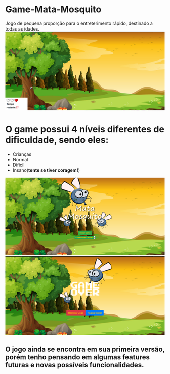 # Game-Mata-Mosquito
Jogo de pequena proporção para o entreterimento rápido, destinado a todas as idades.
<img src="./imagens/descri3.png">

# O game possui 4 níveis diferentes de dificuldade, sendo eles: 
- Crianças
- Normal
- Dificil
- Insano(**tente se tiver coragem!**)
<img src="./imagens/descri1.png">

<img src="./imagens/descri2.png">

## O jogo ainda se encontra em sua primeira versão, porém tenho pensando em algumas features futuras e novas possíveis funcionalidades.

